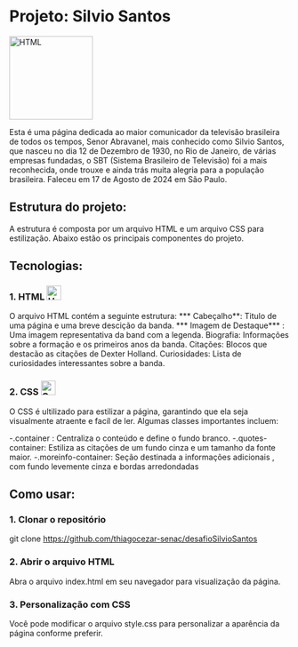 # Projeto: Silvio Santos
<img src="https://i.giphy.com/media/v1.Y2lkPTc5MGI3NjExZ2dwOWlvMHQ3cmZnaGYxY3l2bmdxemh0ZnFpeHJnd282bDUweGl3ZyZlcD12MV9pbnRlcm5hbF9naWZfYnlfaWQmY3Q9Zw/4GWhmennzgT67aIPQA/giphy.gif" alt="HTML" width="150" height="150">

Esta é uma página dedicada ao maior comunicador da televisão brasileira de todos os tempos, Senor Abravanel, mais conhecido como Silvio Santos, que nasceu no dia 12 de Dezembro de 1930, no Rio de Janeiro, de várias empresas fundadas, o SBT (Sistema Brasileiro de Televisão) foi a mais reconhecida, onde trouxe e ainda trás muita alegria para a população brasileira. Faleceu em 17 de Agosto de 2024 em São Paulo.

## Estrutura do projeto:

A estrutura é composta por um arquivo HTML e um arquivo CSS para estilização. Abaixo estão os principais componentes do projeto.

## Tecnologias:

### 1. HTML <img src="https://upload.wikimedia.org/wikipedia/commons/6/61/HTML5_logo_and_wordmark.svg" alt="HTML" width="26" height="26">

O arquivo HTML contém a seguinte estrutura: *** Cabeçalho**: Titulo de uma página e uma breve descição da banda. *** Imagem de Destaque*** : Uma imagem representativa da band com a legenda. Biografia: Informações sobre a formação e os primeiros anos da banda. Citações: Blocos que destacão as citações de Dexter Holland. Curiosidades: Lista de curiosidades interessantes sobre a banda.

### 2. CSS <img src="https://cdn.jsdelivr.net/npm/simple-icons@v6/icons/css3.svg" alt="CSS" width="26" height="26">

O CSS é ultilizado para estilizar a página, garantindo que ela seja visualmente atraente e facíl de ler. Algumas classes importantes incluem:

-.container : Centraliza o conteúdo e define o fundo branco. -.quotes-container: Estiliza as citações de um fundo cinza e um tamanho da fonte maior. -.moreinfo-container: Seção destinada a informações adicionais , com fundo levemente cinza e bordas arredondadas

## Como usar:

### 1. Clonar o repositório

git clone https://github.com/thiagocezar-senac/desafioSilvioSantos

### 2. Abrir o arquivo HTML

Abra o arquivo index.html em seu navegador para visualização da página.

### 3. Personalização com CSS

Você pode modificar o arquivo style.css para personalizar a aparência da página conforme preferir.


